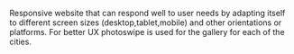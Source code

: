 Responsive website that can respond well to user needs by adapting itself to different screen sizes (desktop,tablet,mobile) and other orientations or platforms.
For better UX photoswipe is used for the gallery for each of the cities.
